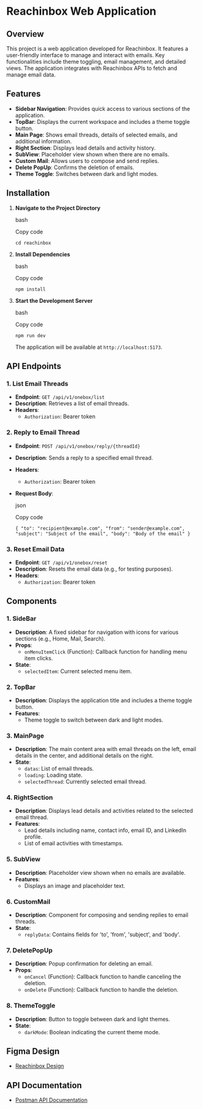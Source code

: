 # Reachinbox Web Application

## Overview

This project is a web application developed for Reachinbox. It features a user-friendly interface to manage and interact with emails. Key functionalities include theme toggling, email management, and detailed views. The application integrates with Reachinbox APIs to fetch and manage email data.

## Features

- **Sidebar Navigation**: Provides quick access to various sections of the application.
- **TopBar**: Displays the current workspace and includes a theme toggle button.
- **Main Page**: Shows email threads, details of selected emails, and additional information.
- **Right Section**: Displays lead details and activity history.
- **SubView**: Placeholder view shown when there are no emails.
- **Custom Mail**: Allows users to compose and send replies.
- **Delete PopUp**: Confirms the deletion of emails.
- **Theme Toggle**: Switches between dark and light modes.

## Installation


1. **Navigate to the Project Directory**

   bash

   Copy code

   `cd reachinbox`

1. **Install Dependencies**

   bash

   Copy code

   `npm install`

1. **Start the Development Server**

   bash

   Copy code

   `npm run dev`

   The application will be available at `http://localhost:5173`.

## API Endpoints

### 1\. **List Email Threads**

- **Endpoint**: `GET /api/v1/onebox/list`
- **Description**: Retrieves a list of email threads.
- **Headers**:
  - `Authorization`: Bearer token

### 2\. **Reply to Email Thread**

- **Endpoint**: `POST /api/v1/onebox/reply/{threadId}`
- **Description**: Sends a reply to a specified email thread.
- **Headers**:
  - `Authorization`: Bearer token
- **Request Body**:

  json

  Copy code

  `{
  "to": "recipient@example.com",
  "from": "sender@example.com",
  "subject": "Subject of the email",
  "body": "Body of the email"
}`

### 3\. **Reset Email Data**

- **Endpoint**: `GET /api/v1/onebox/reset`
- **Description**: Resets the email data (e.g., for testing purposes).
- **Headers**:
  - `Authorization`: Bearer token

## Components

### 1\. **SideBar**

- **Description**: A fixed sidebar for navigation with icons for various sections (e.g., Home, Mail, Search).
- **Props**:
  - `onMenuItemClick` (Function): Callback function for handling menu item clicks.
- **State**:
  - `selectedItem`: Current selected menu item.

### 2\. **TopBar**

- **Description**: Displays the application title and includes a theme toggle button.
- **Features**:
  - Theme toggle to switch between dark and light modes.

### 3\. **MainPage**

- **Description**: The main content area with email threads on the left, email details in the center, and additional details on the right.
- **State**:
  - `datas`: List of email threads.
  - `loading`: Loading state.
  - `selectedThread`: Currently selected email thread.

### 4\. **RightSection**

- **Description**: Displays lead details and activities related to the selected email thread.
- **Features**:
  - Lead details including name, contact info, email ID, and LinkedIn profile.
  - List of email activities with timestamps.

### 5\. **SubView**

- **Description**: Placeholder view shown when no emails are available.
- **Features**:
  - Displays an image and placeholder text.

### 6\. **CustomMail**

- **Description**: Component for composing and sending replies to email threads.
- **State**:
  - `replyData`: Contains fields for 'to', 'from', 'subject', and 'body'.

### 7\. **DeletePopUp**

- **Description**: Popup confirmation for deleting an email.
- **Props**:
  - `onCancel` (Function): Callback function to handle canceling the deletion.
  - `onDelete` (Function): Callback function to handle the deletion.

### 8\. **ThemeToggle**

- **Description**: Button to toggle between dark and light themes.
- **State**:
  - `darkMode`: Boolean indicating the current theme mode.

## Figma Design

- [Reachinbox Design](https://www.figma.com/design/uECxqvFhEx9dn4ZuO7wqmu/Reachinbox-Assignment?node-id=1-20869&t=ZY1VyRCEYZB8EyvA-0)

## API Documentation

- [Postman API Documentation](https://documenter.getpostman.com/view/30630244/2sA2rCTMKr#f45cb7f3-d007-4df5-83f4-ea598d3e5015)
